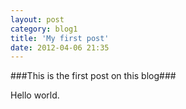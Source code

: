 ```yaml
---
layout: post
category: blog1
title: 'My first post'
date: 2012-04-06 21:35
---
```

###This is the first post on this blog###

Hello world.

